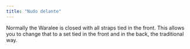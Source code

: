 ```yaml
---
title: "Nudo delante"
---
```


Normally the Waralee is closed with all straps tied in the front. This allows you to change that to a set tied in the front and in the back, the traditional way.